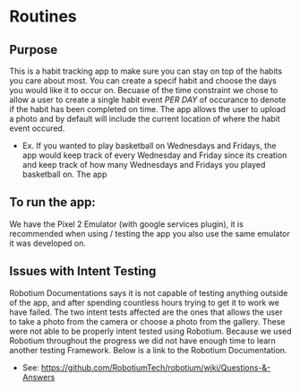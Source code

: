 # Routines


## Purpose 
This is a habit tracking app to make sure you can stay on top of the habits you care about most. You can create a specif habit and choose the days you would like it to occur on. Becuase of the time constraint we chose to allow a user to create a single habit event *PER DAY* of occurance to denote if the habit has been completed on time. The app allows the user to upload a photo and by default will include the current location of where the habit event occured. 
* Ex. If you wanted to play basketball on Wednesdays and Fridays, the app would keep track of every Wednesday and Friday since its creation and keep track of how many Wednesdays and Fridays you played basketball on. 
The app 
## To run the app:
We have the Pixel 2 Emulator (with google services plugin), it is recommended when using / testing the app you also use the same emulator it was developed on.

## Issues with Intent Testing 
Robotium Documentations says it is not capable of testing anything outside of the app, and after spending countless hours trying to get it to work we have failed. The two intent tests affected are the ones that allows the user to take a photo from the camera or choose a photo from the gallery. These were not able to be properly intent tested using Robotium. Because we used Robotium throughout the progress we did not have enough time to learn another testing Framework. Below is a link to the Robotium Documentation. 
* See: https://github.com/RobotiumTech/robotium/wiki/Questions-&-Answers

